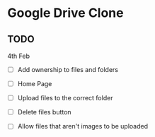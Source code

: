 # Google Drive Clone


## TODO

4th Feb


- [ ] Add ownership to files and folders
- [ ] Home Page
- [ ] Upload files to the correct folder
- [ ] Delete files button
- [ ] Allow files that aren't images to be uploaded


